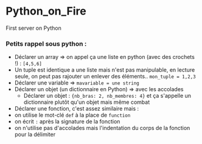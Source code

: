 # Python_on_Fire
First server on Python



### Petits rappel sous python :

* Déclarer un array => on appel ça une liste en python (avec des crochets !) : `[4,5,6]`
* Un tuple est identique a une liste mais n'est pas manipulable, en lecture seule, on peut pas rajouter un enlever des éléments.. `mon_tuple = 1,2,3`
* Déclarer une variable => `mavariable = une string`
* Déclarer un objet (un dictionnaire en Python) => avec les accolades
  *  Déclarer un objet : `{nb_bras: 2, nb_membres: 4}` et ça s'appelle un dictionnaire plutôt qu'un objet mais même combat
*  Déclarer une fonction, c'est assez similaire mais :
*  on utilise le mot-clé `def` à la place de `function`
*  on écrit `:` après la signature de la fonction
*  on n'utilise pas d'accolades mais l'indentation du corps de la fonction pour la délimiter
